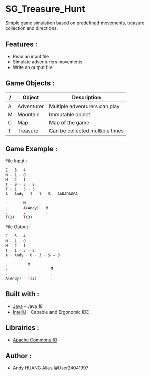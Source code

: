 # SG_Treasure_Hunt

Simple game simulation based on predefined movements, treasure collection and directions.

## Features :

* Read an input file
* Simulate adventurers movements
* Write an output file

## Game Objects :

| / | Object | Description |
| ------ | ------ | ------ |
| A | Adventurer | Multiple adventurers can play |
| M | Mountain | Immutable object |
| C | Map | Map of the game |
| T | Treasure | Can be collected multiple times |


## Game Example :

File Input :
```sh
C - 3 - 4
M - 1 - 0
M - 2 - 1
T - 0 - 3 - 2
T - 1 - 3 - 3
A - Andy - 1 - 1 - S - AADADAGGA
```
```sh
.       M         .
.       A(Andy)   M
.       .         .
T(2)    T(3)      .
```

File Output :
```sh
C - 3 - 4
M - 1 - 0
M - 2 - 1
T - 1 - 3 - 2
A - Andy - 0 - 3 - S – 3
```
```sh
.         M         .
.         .         M
.         .         .
A(Andy)   T(2)      .
```


## Built with :

* [Java](https://www.oracle.com/java/technologies/downloads/) - Java 18
* [IntelliJ](https://www.jetbrains.com/fr-fr/idea/download/) - Capable and Ergonomic IDE

## Librairies :

* [Apache Commons IO](https://commons.apache.org/proper/commons-io/)


## Author :

* Andy HUANG Alias @User24041997

